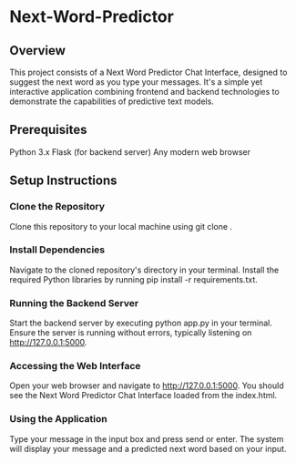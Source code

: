 # Next-Word-Predictor

## Overview

This project consists of a Next Word Predictor Chat Interface, designed to suggest the next word as you type your messages. It's a simple yet interactive application combining frontend and backend technologies to demonstrate the capabilities of predictive text models.

## Prerequisites

Python 3.x
Flask (for backend server)
Any modern web browser

## Setup Instructions

### Clone the Repository
Clone this repository to your local machine using git clone <repository-url>.
### Install Dependencies
Navigate to the cloned repository's directory in your terminal.
Install the required Python libraries by running pip install -r requirements.txt.
### Running the Backend Server
Start the backend server by executing python app.py in your terminal.
Ensure the server is running without errors, typically listening on http://127.0.0.1:5000.
### Accessing the Web Interface
Open your web browser and navigate to http://127.0.0.1:5000.
You should see the Next Word Predictor Chat Interface loaded from the index.html.
### Using the Application
Type your message in the input box and press send or enter.
The system will display your message and a predicted next word based on your input.
